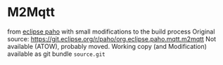 # M2Mqtt
from [eclipse paho](https://eclipse.org/paho/clients/dotnet/)
with small modifications to the build process
Original source:
https://git.eclipse.org/r/paho/org.eclipse.paho.mqtt.m2mqtt
Not available (ATOW), probably moved.
Working copy (and Modification) available as git bundle `source.git`
